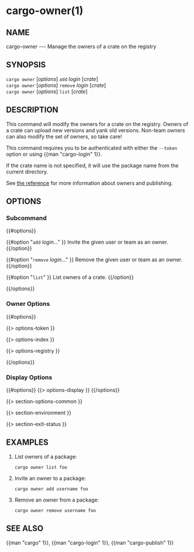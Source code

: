 # cargo-owner(1)

## NAME

cargo-owner --- Manage the owners of a crate on the registry

## SYNOPSIS

`cargo owner` [_options_] `add` _login_ [_crate_]\
`cargo owner` [_options_] `remove` _login_ [_crate_]\
`cargo owner` [_options_] `list` [_crate_]

## DESCRIPTION

This command will modify the owners for a crate on the registry. Owners of a
crate can upload new versions and yank old versions. Non-team owners can also
modify the set of owners, so take care!

This command requires you to be authenticated with either the `--token` option
or using {{man "cargo-login" 1}}.

If the crate name is not specified, it will use the package name from the
current directory.

See [the reference](../reference/publishing.html#cargo-owner) for more
information about owners and publishing.

## OPTIONS

### Subcommand

{{#options}}

{{#option "`add` _login_..." }}
Invite the given user or team as an owner.
{{/option}}

{{#option "`remove` _login_..." }}
Remove the given user or team as an owner.
{{/option}}

{{#option "`list`" }}
List owners of a crate.
{{/option}}

{{/options}}

### Owner Options

{{#options}}

{{> options-token }}

{{> options-index }}

{{> options-registry }}

{{/options}}

### Display Options

{{#options}}
{{> options-display }}
{{/options}}

{{> section-options-common }}

{{> section-environment }}

{{> section-exit-status }}

## EXAMPLES

1. List owners of a package:

       cargo owner list foo

2. Invite an owner to a package:

       cargo owner add username foo

3. Remove an owner from a package:

       cargo owner remove username foo

## SEE ALSO
{{man "cargo" 1}}, {{man "cargo-login" 1}}, {{man "cargo-publish" 1}}
